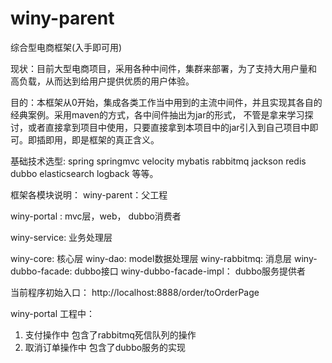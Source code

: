 # winy-parent
综合型电商框架(入手即可用)

现状：目前大型电商项目，采用各种中间件，集群来部署，为了支持大用户量和 高负载，从而达到给用户提供优质的用户体验。

目的：本框架从0开始，集成各类工作当中用到的主流中间件，并且实现其各自的经典案例。采用maven的方式，各中间件抽出为jar的形式，
     不管是拿来学习探讨，或者直接拿到项目中使用，只要直接拿到本项目中的jar引入到自己项目中即可。即插即用，即是框架的真正含义。


基础技术选型: spring springmvc velocity mybatis rabbitmq jackson redis dubbo elasticsearch logback 等等。

框架各模块说明：
winy-parent：父工程

winy-portal : mvc层，web， dubbo消费者

winy-service: 业务处理层

winy-core: 核心层
winy-dao: model数据处理层
winy-rabbitmq: 消息层
winy-dubbo-facade: dubbo接口
winy-dubbo-facade-impl： dubbo服务提供者


当前程序初始入口：
http://localhost:8888/order/toOrderPage

winy-portal 工程中：
1. 支付操作中  包含了rabbitmq死信队列的操作
2. 取消订单操作中  包含了dubbo服务的实现
